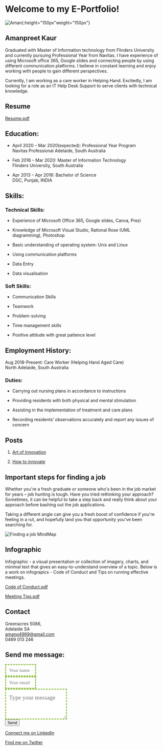 # Welcome to my E-Portfolio!

![Aman](https://user-images.githubusercontent.com/48699383/101241672-36b5f700-3748-11eb-9c08-ca92a130fd0e.jpg){:height="150px"weight="150px"}

## Amanpreet Kaur
Graduated with Master of Information technology from Flinders University and currently pursuing Professional Year from Navitas. I have experience of using Microsoft office 365, Google slides and connecting people by using different communication platforms. I believe in constant learning and enjoy working with people to gain different perspectives.

Currently, I am working as a care worker in Helping Hand. Excitedly, I am looking for a role as an IT Help Desk Support to serve clients with technical knowledge.
## Resume
[Resume.pdf](https://docs.google.com/viewer?url=https://raw.githubusercontent.com/Amansanghera/amanpreet/main/Resume.pdf)


## Education:
* April 2020 – Mar 2020(expected): Professional Year Program <br>
Navitas Professional Adelaide, South Australia

* Feb 2018 – Mar 2020: Master of Information Technology <br>
Flinders University, South Australia

* Apr 2013 – Apr 2016: Bachelor of Science <br>
DGC, Punjab, INDIA

## Skills:
### Technical Skills:
* Experience of Microsoft Office 365, Google slides, Canva, Prezi

* Knowledge of Microsoft Visual Studio, Rational Rose (UML diagramming), Photoshop

* Basic understanding of operating system: Unix and Linux

* Using communication platforms

* Data Entry

* Data visualisation

### Soft Skills:
* Communication Skills

* Teamwork

* Problem-solving

* Time management skills

* Positive attitude with great patience level 

## Employment History:
Aug 2018-Present: Care Worker (Helping Hand Aged Care) <br>
North Adelaide, South Australia
### Duties:
* Carrying out nursing plans in accordance to instructions

* Providing residents with both physical and mental stimulation

* Assisting in the implementation of treatment and care plans

* Recording residents’ observations accurately and report any issues of concern


## Posts

1. [Art of Innovation](https://github.com/Amansanghera/amanpreet.github.io/wiki/Art-of-Innovation)


2. [How to innovate](https://github.com/Amansanghera/amanpreet/wiki/How-to-innovate....)

## Important steps for finding a job

Whether you're a fresh graduate or someone who's been in the job market for years – job hunting is tough. Have you tried rethinking your approach? Sometimes, it can be helpful to take a step back and really think about your approach before bashing out the job applications.<br>

Taking a different angle can give you a fresh boost of confidence if you're feeling in a rut, and hopefully land you that opportunity you've been searching for. <br>

![Finding a job MindMap](https://user-images.githubusercontent.com/48699383/101298391-a8439180-387d-11eb-833d-9678c4089c4b.PNG)

## Infographic 

Infographic - a visual presentation or collection of imagery, charts, and minimal text that gives an easy-to-understand overview of a topic. Below is a work on infograpics - Code of Conduct and Tips on running effective meetings.

[Code of Conduct.pdf](https://docs.google.com/viewer?url=https://raw.githubusercontent.com/Amansanghera/amanpreet/main/Code.of.Conduct.pdf)

[Meeting Tips.pdf](https://docs.google.com/viewer?url=https://raw.githubusercontent.com/Amansanghera/amanpreet/main/Meeting.Tips.pdf)


## Contact
Greenacres 5086,                                                
Adelaide SA <br>
amanp4969@gmail.com <br>
0469 013 246

<div id="Contact">
  <h2>Send me message:</h2>
  <div id="Contact-from">
    <style>
      .name{
      width: 20%;
        height: 40px;
        padding: 10px;
        border: 3px dashed #8ebf42;
        background-color: white;
        font: 1.1em/1.4em cursive;
        color: black;
      }
      .email{
      width: 20%;
        height: 40px;
        padding: 10px;
        border: 3px dashed #8ebf42;
        background-color: white;
        font: 1.1em/1.4em cursive;
        color: black;
      }
      .message{
        width: 40%;
        height: 100px;
        padding: 10px;
        border: 3px dashed #8ebf42;
        background-color: white;
        font: 1.4em/1.6em cursive;
        color: black;
      }
    </style>
<form
  action="https://formspree.io/f/mwkwrkqr"
  method="POST"
>
  <input type="hidden" name="_subject" value="Contact request from personal website" />
                <input type="name" class="name" name="_replyto" placeholder="Your name" required><br> 
                <input type="email" class="email" name="_replyto" placeholder="Your email" required><br>
                <textarea class= "message" name="message" placeholder="Type your message" required></textarea><br>
                <button type="submit">Send</button>
            </form>
        </div>
    </div>

[Connect me on LinkedIn](https://www.linkedin.com/in/preet-aman-kaur?lipi=urn%3Ali%3Apage%3Ad_flagship3_profile_view_base_contact_details%3Bm%2B56s6jSTvmnNyROwUuntw%3D%3D)

[Find me on Twitter](https://twitter.com/Amanpre96482584)
